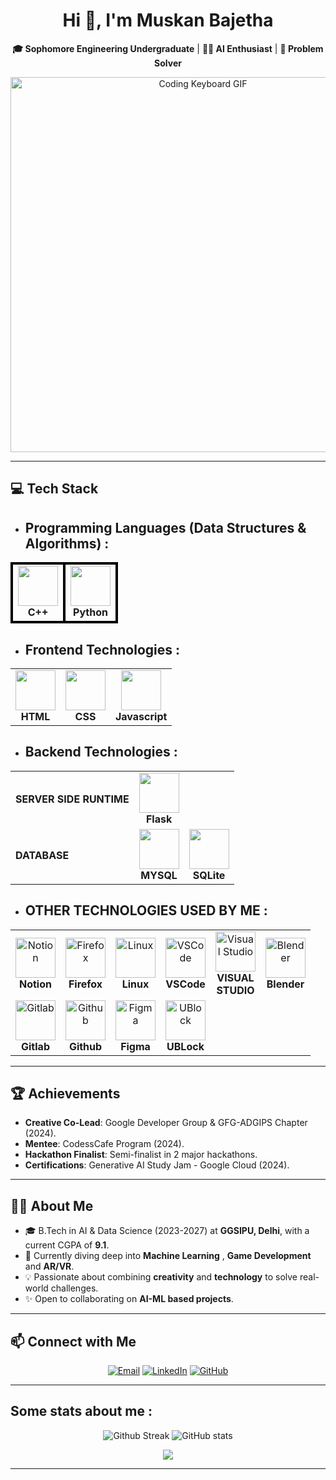 <div align="center">

# Hi 👋, I'm Muskan Bajetha  
**🎓 Sophomore Engineering Undergraduate** | **🧑‍💻 AI Enthusiast** | **🚀 Problem Solver**  

</div>


<p align="center">
  <img src="https://mir-s3-cdn-cf.behance.net/project_modules/max_1200/10ad53152833127.6324a6a752551.gif" alt="Coding Keyboard GIF" width="600"/>
</p>

---

## 💻 Tech Stack  

</div>

- ## **Programming Languages (Data Structures & Algorithms)** : 

<div align="center">
<table>
<tr>
    <td align="center" style="border: 4px solid black;">
        <img height="64px" width="64px" src="https://isocpp.org/assets/images/cpp_logo.png"><br>
        <span><strong>C++</strong></span>
    </td>
    <td align="center" style="border: 4px solid black;">
        <img height="64px" width="64px" src="https://cdn.svgporn.com/logos/python.svg"><br>
        <span><strong>Python</strong></span>
    </td>
</tr>
</table>
</div>


- ## **Frontend Technologies** : 

<div align="center">
<table>
<tr>
    <td align="center">
        <img height="64px" width="64px" src="https://cdn.svgporn.com/logos/html-5.svg"><br>
        <span><strong>HTML</strong></span>
    </td>
    <td align="center">
        <img height="64px" width="64px" src="https://cdn.svgporn.com/logos/css-3.svg"><br>
        <span><strong>CSS</strong></span>
    </td>
    <td align="center">
        <img height="64px" width="64px" src="https://cdn.svgporn.com/logos/javascript.svg"><br>
        <span><strong>Javascript</strong></span>
    </td>
</tr>

</table>
</div>

* ## **Backend Technologies** : 

<div align="center">
<table>
<tr>
    <td align="left">
        <span><strong>SERVER SIDE RUNTIME</strong></span>
    </td>
    <td align="center">
        <img height="64px" width="64px" src="https://cdn.svgporn.com/logos/flask.svg"><br>
        <span><strong>Flask</strong></span>
    </td>
</tr>
<tr>
    <td align="left">
        <span><strong>DATABASE</strong><span>
    </td>
    <td align="center">
        <img height="64px" width="64px" src="https://cdn.svgporn.com/logos/mysql.svg"><br>
        <span><strong>MYSQL</strong></span>
    </td>
    <td align="center">
        <img height="64px" width="64px" src="https://cdn.svgporn.com/logos/sqlite.svg"><br>
        <span><strong>SQLite</strong></span>
    </td>
</tr>
</table>
</div>


* ## **OTHER TECHNOLOGIES USED BY ME** : 

<div align="center">
<table>
<tr>
    <td align="center">
        <img height="64px" width="64px" alt="Notion" src="https://cdn.svgporn.com/logos/notion-icon.svg"><br>
        <span><strong>Notion</strong></span>
    </td>
    <td align="center">
        <img height="64px" width="64px" alt="Firefox" src="https://cdn.svgporn.com/logos/firefox.svg"><br>
        <span><strong>Firefox</strong></span>
    </td>
    <td align="center">
        <img height="64px" width="64px" alt="Linux" src="https://cdn.svgporn.com/logos/linux-tux.svg"><br>
        <span><strong>Linux</strong></span>
    </td>
    <td align="center">
        <img height="64px" width="64px" alt="VSCode" src="https://cdn.svgporn.com/logos/visual-studio-code.svg"><br>
        <span><strong>VSCode</strong></span>
    </td>
    <td align="center">
        <img height="64px" width="64px" alt="Visual Studio" src="https://cdn.svgporn.com/logos/visual-studio.svg"><br>
        <span><strong>VISUAL<br>STUDIO</strong></span>
    </td>
    <td align="center">
        <img height="64px" width="64px" alt="Blender" src="https://cdn.svgporn.com/logos/blender.svg"><br>
        <span><strong>Blender</strong></span>
    </td>
</tr>
<tr>
    <td align="center">
        <img height="64px" width="64px" alt="Gitlab" src="https://cdn.svgporn.com/logos/gitlab.svg"><br>
        <span><strong>Gitlab</strong></span>
    </td>
    <td align="center">
        <img height="64px" width="64px" alt="Github" src="https://cdn.svgporn.com/logos/github-octocat.svg"><br>
        <span><strong>Github</strong></span>
    </td>
    <td align="center">
        <img height="64px" width="64px" alt="Figma" src="https://cdn.svgporn.com/logos/figma.svg"><br>
        <span><strong>Figma</strong></span>
    </td>
    <td align="center">
        <img height="64px" width="64px" alt="UBlock" src="https://upload.wikimedia.org/wikipedia/commons/thumb/0/05/UBlock_Origin.svg/1024px-UBlock_Origin.svg.png?20230326050327"><br>
        <span><strong>UBLock</strong></span>
    </td>
</tr>
</table>
</div>

---

## 🏆 Achievements  

- **Creative Co-Lead**: Google Developer Group & GFG-ADGIPS Chapter (2024).  
- **Mentee**: CodessCafe Program (2024).  
- **Hackathon Finalist**: Semi-finalist in 2 major hackathons.  
- **Certifications**: Generative AI Study Jam - Google Cloud (2024).  

---

## 👩‍💻 About Me  

- 🎓 B.Tech in AI & Data Science (2023-2027) at **GGSIPU, Delhi**, with a current CGPA of **9.1**.  
- 🌱 Currently diving deep into **Machine Learning** , **Game Development** and **AR/VR**.  
- 💡 Passionate about combining **creativity** and **technology** to solve real-world challenges.  
- ✨ Open to collaborating on **AI-ML based projects**.  

---

## 📫 Connect with Me  

<div align="center">

[![Email](https://img.shields.io/badge/Email-muskanbajetha1318@gmail.com-red?style=for-the-badge&logo=gmail&logoColor=white)](mailto:muskanbajetha1318@gmail.com)
[![LinkedIn](https://img.shields.io/badge/LinkedIn-Muskan%20Bajetha-blue?style=for-the-badge&logo=linkedin)](https://www.linkedin.com/in/muskan-bajetha/)
[![GitHub](https://img.shields.io/badge/GitHub-MuskanBajetha-lightgrey?style=for-the-badge&logo=github)](https://github.com/MuskanBajetha)

</div>

---

## Some stats about me :

<p align="center">
        <img alt="Github Streak" title="Streak Stats" src="https://streak-stats.demolab.com?user=MuskanBajetha&theme=gotham&border_radius=5.0&date_format=j%20M%5B%20Y%5D&card_width=467">
        <img alt="GitHub stats" title="Overall Stats" src="https://github-readme-stats.vercel.app/api?username=MuskanBajetha&show_icons=true&text_color=2aa889&bg_color=0c1014&icon_color=599cab&title_color=599cab">
        <br />
        <div align="center">
        <img src="https://github-profile-trophy.vercel.app/?username=MuskanBajetha&theme=onedark&column=7&margin-w=12&margin-h=12&row=1">
        </div>
</p>

---

</div>

